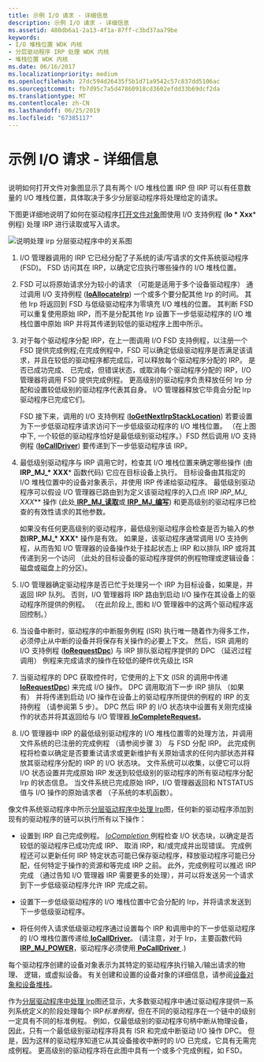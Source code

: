 ```yaml
---
title: 示例 I/O 请求 - 详细信息
description: 示例 I/O 请求 - 详细信息
ms.assetid: 480db6a1-2a13-4f1a-87ff-c3bd37aa79be
keywords:
- I/O 堆栈位置 WDK 内核
- 分层驱动程序 IRP 处理 WDK 内核
- 堆栈位置 WDK 内核
ms.date: 06/16/2017
ms.localizationpriority: medium
ms.openlocfilehash: 27dc594d26435f5b1d71a9542c57c837dd5106ac
ms.sourcegitcommit: fb7d95c7a5d47860918cd3602efdd33b69dcf2da
ms.translationtype: MT
ms.contentlocale: zh-CN
ms.lasthandoff: 06/25/2019
ms.locfileid: "67385117"
---
```

# <a name="example-io-request---the-details"></a>示例 I/O 请求 - 详细信息


## <a href="" id="ddk-example-i-o-request---the-details-kg"></a>


说明如何打开文件对象图显示了具有两个 I/O 堆栈位置 IRP 但 IRP 可以有任意数量的 I/O 堆栈位置，具体取决于多少分层驱动程序将处理给定的请求。

下图更详细地说明了如何在驱动程序[打开文件对象](example-i-o-request---an-overview.md)图使用 I/O 支持例程 (**Io * Xxx*** 例程) 处理 IRP 进行读取或写入请求。

![说明处理 irp 分层驱动程序中的关系图](images/2girpeg.png)

1. I/O 管理器调用的 IRP 它已经分配了子系统的读/写请求的文件系统驱动程序 (FSD)。 FSD 访问其在 IRP，以确定它应执行哪些操作的 I/O 堆栈位置。

2. FSD 可以将原始请求分为较小的请求 （可能是适用于多个设备驱动程序） 通过调用 I/O 支持例程 ([**IoAllocateIrp**](https://docs.microsoft.com/windows-hardware/drivers/ddi/content/wdm/nf-wdm-ioallocateirp)) 一个或多个要分配其他 Irp 的时间。 其他 Irp 将返回到 FSD 与低级驱动程序为零填充 I/O 堆栈的位置。 其判断 FSD 可以重复使用原始 IRP，而不是分配其他 Irp 设置下一步低驱动程序的 I/O 堆栈位置中原始 IRP 并将其传递到较低的驱动程序上图中所示。

3. 对于每个驱动程序分配 IRP，在上一图调用 I/O FSD 支持例程，以注册一个 FSD 提供完成例程;在完成例程中，FSD 可以确定低级驱动程序是否满足该请求，并且在较低的驱动程序都完成后，可以释放每个驱动程序分配的 IRP。 是否已成功完成、 已完成，但错误状态，或取消每个驱动程序分配的 IRP，I/O 管理器将调用 FSD 提供完成例程。 更高级别的驱动程序负责释放任何 Irp 分配和设置较低级别的驱动程序代表其自身。 I/O 管理器释放它毕竟会分配 Irp 驱动程序已完成它们。

   FSD 接下来，调用的 I/O 支持例程 ([**IoGetNextIrpStackLocation**](https://docs.microsoft.com/windows-hardware/drivers/ddi/content/wdm/nf-wdm-iogetnextirpstacklocation)) 若要设置为下一步低驱动程序请求访问下一步低级驱动程序的 I/O 堆栈位置。 （在上图中下, 一个较低的驱动程序恰好是最低级别驱动程序。）FSD 然后调用 I/O 支持例程 ([**IoCallDriver**](https://docs.microsoft.com/windows-hardware/drivers/ddi/content/wdm/nf-wdm-iocalldriver)) 要传递到下一步低驱动程序该 IRP。

4. 最低级别驱动程序与 IRP 调用它时，检查其 I/O 堆栈位置来确定哪些操作 (由**IRP\_MJ\_* XXX*** 函数代码) 它应在目标设备上执行。 目标设备由其指定的 I/O 堆栈位置中的设备对象表示，并使用 IRP 传递给驱动程序。 最低级别驱动程序可以假设 I/O 管理器已路由到为定义该驱动程序的入口点 IRP **IRP\_MJ\_* XXX*** 操作 (此处[ **IRP\_MJ\_读取**](https://docs.microsoft.com/windows-hardware/drivers/kernel/irp-mj-read)或[ **IRP\_MJ\_编写**](https://docs.microsoft.com/windows-hardware/drivers/kernel/irp-mj-write)) 和更高级别的驱动程序已检查的有效性请求的其他参数。

   如果没有任何更高级别的驱动程序，最低级别驱动程序会检查是否为输入的参数**IRP\_MJ\_* XXX*** 操作是有效。 如果是，该驱动程序通常调用 I/O 支持例程，从而告知 I/O 管理器的设备操作处于挂起状态上 IRP 和以排队 IRP 或将其传递到另一个访问 （此处的目标设备的驱动程序提供的例程物理或逻辑设备： 磁盘或磁盘上的分区)。

5. I/O 管理器确定驱动程序是否已忙于处理另一个 IRP 为目标设备，如果是，并返回 IRP 队列。 否则，I/O 管理器将 IRP 路由到启动 I/O 操作在其设备上的驱动程序所提供的例程。 （在此阶段上, 图和 I/O 管理器中的这两个驱动程序返回控制。）

6. 当设备中断时，驱动程序的中断服务例程 (ISR) 执行唯一随着作为得多工作，必须停止从中断的设备并将保存有关操作的必要上下文。 然后，ISR 调用的 I/O 支持例程 ([**IoRequestDpc**](https://docs.microsoft.com/windows-hardware/drivers/ddi/content/wdm/nf-wdm-iorequestdpc)) 与 IRP 排队驱动程序提供的 DPC （延迟过程调用） 例程来完成请求的操作在较低的硬件优先级比 ISR

7. 当驱动程序的 DPC 获取控件时，它使用的上下文 (ISR 的调用中传递[ **IoRequestDpc**](https://docs.microsoft.com/windows-hardware/drivers/ddi/content/wdm/nf-wdm-iorequestdpc)) 来完成 I/O 操作。 DPC 调用取消下一步 IRP 排队 （如果有） 并将传递到启动 I/O 操作在设备上的驱动程序所提供的例程的 IRP 的支持例程 （请参阅第 5 步）。 DPC 然后 IRP 的 I/O 状态块中设置有关刚完成操作的状态并将其返回给与 I/O 管理器[ **IoCompleteRequest**](https://docs.microsoft.com/windows-hardware/drivers/ddi/content/wdm/nf-wdm-iocompleterequest)。

8. I/O 管理器中 IRP 的最低级别驱动程序的 I/O 堆栈位置零的处理方法，并调用文件系统的已注册的完成例程 （请参阅步骤 3） 与 FSD 分配 IRP。 此完成例程将检查以确定是否要重试请求或更新维护有关原始请求的任何内部状态并释放其驱动程序分配的 IRP 的 I/O 状态块。 文件系统可以收集，以便它可以将 I/O 状态设置并完成原始 IRP 发送到较低级别的驱动程序的所有驱动程序分配 Irp 的状态信息。 当文件系统已完成原始 IRP，I/O 管理器返回和 NTSTATUS 值与 I/O 操作的原始请求者 （子系统的本机函数）。

像文件系统驱动程序中所示[分层驱动程序中处理 Irp](#ddk-example-i-o-request---the-details-kg)图，任何新的驱动程序添加到现有的驱动程序的链可以执行所有以下操作：

-   设置到 IRP 自己完成例程。 [ *IoCompletion* ](https://docs.microsoft.com/windows-hardware/drivers/ddi/content/wdm/nc-wdm-io_completion_routine)例程检查 I/O 状态块，以确定是否较低的驱动程序已成功完成 IRP、 取消 IRP，和/或完成并出现错误。 完成例程还可以更新任何 IRP 特定状态可能已保存驱动程序，释放驱动程序可能已分配，任何特定于操作的资源和等完成 IRP 之前。 此外，完成例程可以推迟 IRP 完成 （通过告知 I/O 管理器 IRP 需要更多的处理），并可以将发送另一个请求到下一步低级驱动程序允许 IRP 完成之前。

-   设置下一步低级驱动程序的 I/O 堆栈位置中它会分配的 Irp，并将请求发送到下一步低级驱动程序。

-   将任何传入请求低级驱动程序通过设置每个 IRP 和调用中的下一步低驱动程序的 I/O 堆栈位置传递给[ **IoCallDriver**](https://docs.microsoft.com/windows-hardware/drivers/ddi/content/wdm/nf-wdm-iocalldriver)。 (请注意，对于 Irp，主要函数代码[ **IRP\_MJ\_POWER**](https://docs.microsoft.com/windows-hardware/drivers/kernel/irp-mj-power)，驱动程序必须使用[ **PoCallDriver** ](https://docs.microsoft.com/windows-hardware/drivers/ddi/content/ntifs/nf-ntifs-pocalldriver).)

每个驱动程序创建的设备对象表示为其特定的驱动程序执行输入/输出请求的物理、 逻辑，或虚拟设备。 有关创建和设置的设备对象的详细信息，请参阅[设备对象和设备堆栈](device-objects-and-device-stacks.md)。

作为[分层驱动程序中处理 Irp](#ddk-example-i-o-request---the-details-kg)图还显示，大多数驱动程序中通过驱动程序提供一系列系统定义的阶段处理每个 IRP*标准例程*，但在不同的驱动程序在一个链中的级别一定具有不同的标准例程。 例如，仅最低级别的驱动程序句柄中断从物理设备，因此，只有一个最低级别驱动程序将具有 ISR 和完成中断驱动 I/O 操作 DPC。 但是，因为这样的驱动程序知道它从其设备接收中断时的 I/O 已完成，它具有无需完成例程。 更高级别的驱动程序将在此图中具有一个或多个完成例程，如 FSD。

 

 




